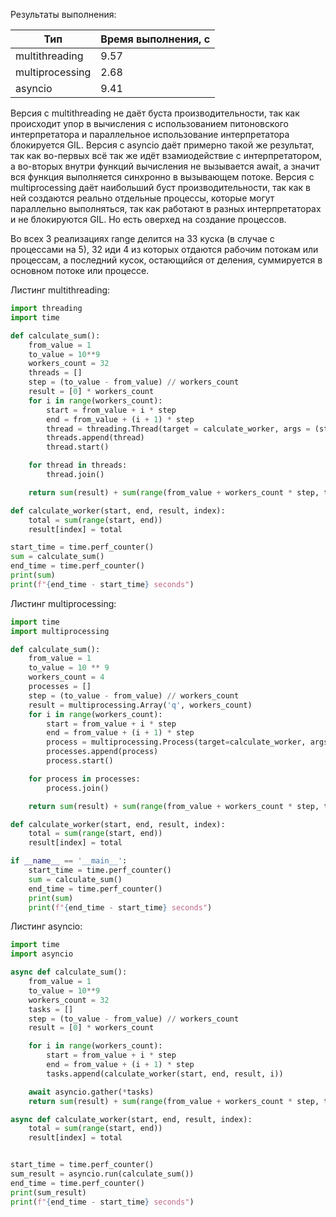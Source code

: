Результаты выполнения:

| Тип             | Время выполнения, с |
|-----------------|---------------------|
| multithreading  | 9.57                |
| multiprocessing | 2.68                |
| asyncio         | 9.41                |

Версия с multithreading не даёт буста производительности, так как происходит упор
в вычисления с использованием питоновского интерпретатора и параллельное использование
интерпретатора блокируется GIL. Версия с asyncio даёт примерно такой же
результат, так как во-первых всё так же идёт взамиодействие с интерпретатором, а во-вторых
внутри функций вычисления не вызывается await, а значит вся функция выполняется синхронно
в вызывающем потоке. Версия с multiprocessing даёт наибольший буст производительности,
так как в ней создаются реально отдельные процессы, которые могут
параллельно выполняться, так как работают в разных интерпретаторах и не блокируются GIL.
Но есть оверхед на создание процессов.

Во всех 3 реализациях range делится на 33 куска (в случае с процессами на 5), 32 иди 4 из
которых отдаются рабочим потокам или процессам, а последний кусок, остающийся от деления,
суммируется в основном потоке или процессе.

Листинг multithreading:

```python
import threading
import time

def calculate_sum():
    from_value = 1
    to_value = 10**9
    workers_count = 32
    threads = []
    step = (to_value - from_value) // workers_count
    result = [0] * workers_count
    for i in range(workers_count):
        start = from_value + i * step
        end = from_value + (i + 1) * step
        thread = threading.Thread(target = calculate_worker, args = (start, end, result, i))
        threads.append(thread)
        thread.start()

    for thread in threads:
        thread.join()

    return sum(result) + sum(range(from_value + workers_count * step, to_value + 1))

def calculate_worker(start, end, result, index):
    total = sum(range(start, end))
    result[index] = total

start_time = time.perf_counter()
sum = calculate_sum()
end_time = time.perf_counter()
print(sum)
print(f"{end_time - start_time} seconds")
```

Листинг multiprocessing:

```python
import time
import multiprocessing

def calculate_sum():
    from_value = 1
    to_value = 10 ** 9
    workers_count = 4
    processes = []
    step = (to_value - from_value) // workers_count
    result = multiprocessing.Array('q', workers_count)
    for i in range(workers_count):
        start = from_value + i * step
        end = from_value + (i + 1) * step
        process = multiprocessing.Process(target=calculate_worker, args=(start, end, result, i))
        processes.append(process)
        process.start()

    for process in processes:
        process.join()

    return sum(result) + sum(range(from_value + workers_count * step, to_value + 1))

def calculate_worker(start, end, result, index):
    total = sum(range(start, end))
    result[index] = total

if __name__ == '__main__':
    start_time = time.perf_counter()
    sum = calculate_sum()
    end_time = time.perf_counter()
    print(sum)
    print(f"{end_time - start_time} seconds")
```

Листинг asyncio:

```python
import time
import asyncio

async def calculate_sum():
    from_value = 1
    to_value = 10**9
    workers_count = 32
    tasks = []
    step = (to_value - from_value) // workers_count
    result = [0] * workers_count

    for i in range(workers_count):
        start = from_value + i * step
        end = from_value + (i + 1) * step
        tasks.append(calculate_worker(start, end, result, i))

    await asyncio.gather(*tasks)
    return sum(result) + sum(range(from_value + workers_count * step, to_value + 1))

async def calculate_worker(start, end, result, index):
    total = sum(range(start, end))
    result[index] = total


start_time = time.perf_counter()
sum_result = asyncio.run(calculate_sum())
end_time = time.perf_counter()
print(sum_result)
print(f"{end_time - start_time} seconds")
```